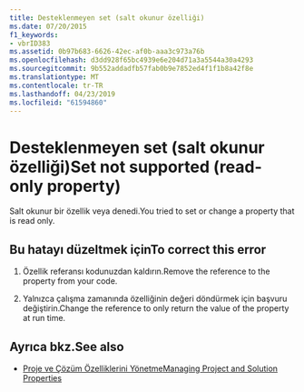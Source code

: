 ```yaml
---
title: Desteklenmeyen set (salt okunur özelliği)
ms.date: 07/20/2015
f1_keywords:
- vbrID383
ms.assetid: 0b97b683-6626-42ec-af0b-aaa3c973a76b
ms.openlocfilehash: d3dd928f65bc4939e6e204d71a3a5544a30a4293
ms.sourcegitcommit: 9b552addadfb57fab0b9e7852ed4f1f1b8a42f8e
ms.translationtype: MT
ms.contentlocale: tr-TR
ms.lasthandoff: 04/23/2019
ms.locfileid: "61594860"
---
```

# <a name="set-not-supported-read-only-property"></a><span data-ttu-id="45241-102">Desteklenmeyen set (salt okunur özelliği)</span><span class="sxs-lookup"><span data-stu-id="45241-102">Set not supported (read-only property)</span></span>
<span data-ttu-id="45241-103">Salt okunur bir özellik veya denedi.</span><span class="sxs-lookup"><span data-stu-id="45241-103">You tried to set or change a property that is read only.</span></span>  
  
## <a name="to-correct-this-error"></a><span data-ttu-id="45241-104">Bu hatayı düzeltmek için</span><span class="sxs-lookup"><span data-stu-id="45241-104">To correct this error</span></span>  
  
1. <span data-ttu-id="45241-105">Özellik referansı kodunuzdan kaldırın.</span><span class="sxs-lookup"><span data-stu-id="45241-105">Remove the reference to the property from your code.</span></span>  
  
2. <span data-ttu-id="45241-106">Yalnızca çalışma zamanında özelliğinin değeri döndürmek için başvuru değiştirin.</span><span class="sxs-lookup"><span data-stu-id="45241-106">Change the reference to only return the value of the property at run time.</span></span>  
  
## <a name="see-also"></a><span data-ttu-id="45241-107">Ayrıca bkz.</span><span class="sxs-lookup"><span data-stu-id="45241-107">See also</span></span>

- [<span data-ttu-id="45241-108">Proje ve Çözüm Özelliklerini Yönetme</span><span class="sxs-lookup"><span data-stu-id="45241-108">Managing Project and Solution Properties</span></span>](/visualstudio/ide/managing-project-and-solution-properties)
